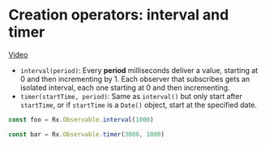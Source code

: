 # Creation operators: interval and timer
[Video](https://egghead.io/lessons/rxjs-creation-operators-interval-and-timer)

- ``interval(period)``: Every **period** milliseconds deliver a value, starting at 0 and then incrementing by 1. Each observer that subscribes gets an isolated interval, each one starting at 0 and then incrementing.
- ``timer(startTime, period)``: Same as ``interval()`` but only start after ``startTime``, or if ``startTime`` is a ``Date()`` object, start at the specified date.

```js
const foo = Rx.Observable.interval(1000)

const bar = Rx.Observable.timer(3000, 1000)
```
